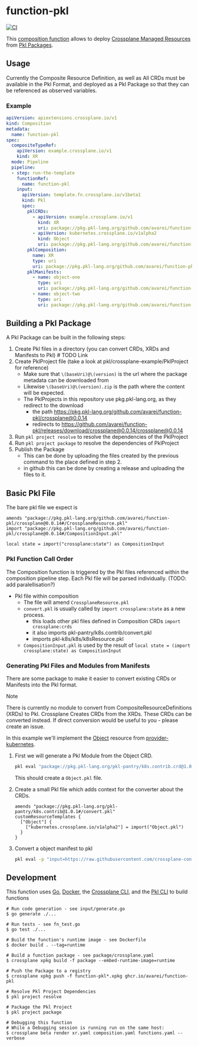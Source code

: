 # function-pkl
[![CI](https://github.com/Avarei/function-pkl/actions/workflows/ci.yml/badge.svg)](https://github.com/Avarei/function-pkl/actions/workflows/ci.yml)

This [composition function][functions] allows to deploy [Crossplane Managed Resources][crossplane] from [Pkl Packages][pkl].

## Usage
Currently the Composite Resource Definition, as well as All CRDs must be available in the Pkl Format, and deployed as a Pkl Package so that they can be referenced as observed variables.

### Example
```yaml
apiVersion: apiextensions.crossplane.io/v1
kind: Composition
metadata:
  name: function-pkl
spec:
  compositeTypeRef:
    apiVersion: example.crossplane.io/v1
    kind: XR
  mode: Pipeline
  pipeline:
  - step: run-the-template
    functionRef:
      name: function-pkl
    input:
      apiVersion: template.fn.crossplane.io/v1beta1
      kind: Pkl
      spec:
        pklCRDs:
          - apiVersion: example.crossplane.io/v1
            kind: XR
            uri: package://pkg.pkl-lang.org/github.com/avarei/function-pkl/crossplane-example@0.0.2#/crds/XR.pkl
          - apiVersion: kubernetes.crossplane.io/v1alpha2
            kind: Object
            uri: package://pkg.pkl-lang.org/github.com/avarei/function-pkl/crossplane-example@0.0.2#/crds/Object.pkl
        pklComposition:
          name: XR
          type: uri
          uri: package://pkg.pkl-lang.org/github.com/avarei/function-pkl/crossplane-example@0.0.2#/crds/XR.pkl
        pklManifests:
          - name: object-one
            type: uri
            uri: package://pkg.pkl-lang.org/github.com/avarei/function-pkl/crossplane-example@0.0.2#/object-one.pkl
          - name: object-two
            type: uri
            uri: package://pkg.pkl-lang.org/github.com/avarei/function-pkl/crossplane-example@0.0.2#/object-two.pkl
```

## Building a Pkl Package
A Pkl Package can be built in the following steps:
1. Create Pkl files in a directory (you can convert CRDs, XRDs and Manifests to Pkl) # TODO Link
1. Create PklProject file (take a look at pkl/crossplane-example/PklProject for reference)
    * Make sure that `\(baseUri)@\(version)` is the url where the package metadata can be downloaded from
    * Likewise `\(baseUri)@\(version).zip` is the path where the content will be expected.
    * The PklProjects in this repository use pkg.pkl-lang.org, as they redirect to the download
        * the path https://pkg.pkl-lang.org/github.com/avarei/function-pkl/crossplane@0.0.14
        * redirects to https://github.com/avarei/function-pkl/releases/download/crossplane@0.0.14/crossplane@0.0.14
1. Run `pkl project resolve` to resolve the dependencies of the PklProject
1. Run `pkl project package` to resolve the dependencies of PklProject
1. Publish the Package
    * This can be done by uploading the files created by the previous command to the place defined in step 2.
    * in github this can be done by creating a release and uploading the files to it.

## Basic Pkl File
The bare pkl file we expect is
```pkl
amends "package://pkg.pkl-lang.org/github.com/avarei/function-pkl/crossplane@0.0.14#/CrossplaneResource.pkl"
import "package://pkg.pkl-lang.org/github.com/avarei/function-pkl/crossplane@0.0.14#/CompositionInput.pkl"

local state = import("crossplane:state") as CompositionInput
```

### Pkl Function Call Order
The Composition function is triggered by the Pkl files referenced within the composition pipeline step.
Each Pkl file will be parsed individually. (TODO: add paralellisation?)
* Pkl file within composition
    * The file will amend `CrossplaneResource.pkl`
    * `convert.pkl` is usually called by `import crossplane:state` as a new process.
        * this loads other pkl files defined in Composition CRDs `import crossplane:crds`
        * it also imports pkl-pantry/k8s.contrib/convert.pkl
        * imports pkl-k8s/k8s/k8sResource.pkl
    * `CompositionInput.pkl` is used by the result of `local state = (import crossplane:state) as CompositionInput`

### Generating Pkl Files and Modules from Manifests
There are some package to make it easier to convert existing CRDs or Manifests into the Pkl format.
> [!NOTE]
> There is currently no module to convert from CompositeResourceDefinitions (XRDs) to Pkl.
> Crossplane Creates CRDs from the XRDs. These CRDs can be converted instead.
> If direct conversion would be useful to you - please create an issue.

In this example we'll implement the [Object][provider-kubernetes-object] resource from [provider-kubernetes][provider-kubernetes].

1. First we will generate a Pkl Module from the Object CRD.
   ```bash
   pkl eval "package://pkg.pkl-lang.org/pkl-pantry/k8s.contrib.crd@1.0.4#/generate.pkl" -m . -p source="https://raw.githubusercontent.com/crossplane-contrib/provider-kubernetes/main/package/crds/kubernetes.crossplane.io_objects.yaml"
   ```
   This should create a `Object.pkl` file.

1. Create a small Pkl file which adds context for the converter about the CRDs.
   ```pkl
   amends "package://pkg.pkl-lang.org/pkl-pantry/k8s.contrib@1.0.1#/convert.pkl"
   customResourceTemplates {
     ["Object"] {
       ["kubernetes.crossplane.io/v1alpha2"] = import("Object.pkl")
     }
   }
   ```

1. Convert a object manifest to pkl
   ```bash
   pkl eval -p "input=https://raw.githubusercontent.com/crossplane-contrib/provider-kubernetes/main/examples/object/object.yaml" -o example-object.pkl <CONVERT-FILE-FROM-PREVIOUS-STEP>.pkl
   ```

## Development
This function uses [Go][go], [Docker][docker], the [Crossplane CLI][cli], and the [Pkl CLI][pkl cli] to build functions

```shell
# Run code generation - see input/generate.go
$ go generate ./...

# Run tests - see fn_test.go
$ go test ./...

# Build the function's runtime image - see Dockerfile
$ docker build . --tag=runtime

# Build a function package - see package/crossplane.yaml
$ crossplane xpkg build -f package --embed-runtime-image=runtime

# Push the Package to a registry
$ crossplane xpkg push -f function-pkl*.xpkg ghcr.io/avarei/function-pkl

# Resolve Pkl Project Dependencies
$ pkl project resolve

# Package the Pkl Project
$ pkl project package

# Debugging this function
# While a Debugging session is running run on the same host:
$ crossplane beta render xr.yaml composition.yaml functions.yaml --verbose
```


[functions]: https://docs.crossplane.io/latest/concepts/composition-functions
[go]: https://go.dev
[crossplane]: https://www.crossplane.io
[function guide]: https://docs.crossplane.io/knowledge-base/guides/write-a-composition-function-in-go
[package docs]: https://pkg.go.dev/github.com/crossplane/function-sdk-go
[docker]: https://www.docker.com
[cli]: https://docs.crossplane.io/latest/cli
[pkl]: https://pkl-lang.org
[pkl cli]: https://pkl-lang.org/main/current/pkl-cli/index.html#installation
[provider-kubernetes]: https://marketplace.upbound.io/providers/crossplane-contrib/provider-kubernetes/v0.13.0
[provider-kubernetes-object]: https://marketplace.upbound.io/providers/crossplane-contrib/provider-kubernetes/v0.13.0/resources/kubernetes.crossplane.io/Object/v1alpha2
